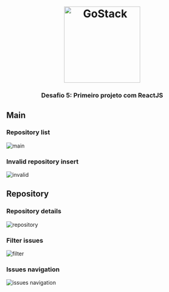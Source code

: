 <h1 align="center">
    <img alt="GoStack" src="https://rocketseat-cdn.s3-sa-east-1.amazonaws.com/bootcamp-header.png" width="200px" />
</h1>

<h3 align="center">
  Desafio 5: Primeiro projeto com ReactJS
</h3>

</p>

## Main
### Repository list
![main](https://user-images.githubusercontent.com/5404361/70856050-b0a7fd00-1eb3-11ea-8036-430549961990.png)

### Invalid repository insert
![invalid](https://user-images.githubusercontent.com/5404361/70859191-144f1c00-1eee-11ea-84c9-bc5d4a97c0fc.png)

## Repository
### Repository details
![repository](https://user-images.githubusercontent.com/5404361/70856051-bf8eaf80-1eb3-11ea-9eae-708312cc5ff0.png)

### Filter issues
![filter](https://user-images.githubusercontent.com/5404361/70859202-482a4180-1eee-11ea-9bcf-d1e69fa6ce65.png)

### Issues navigation
![issues navigation](https://user-images.githubusercontent.com/5404361/70859210-760f8600-1eee-11ea-90f9-10658d3c1e95.png)
